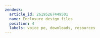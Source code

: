 ```yaml
---
zendesk:
  article_id: 26195267449501
  name: Enclosure design files
  position: 4
  labels: voice pe, downloads, resources
---
```


